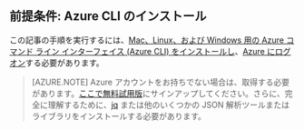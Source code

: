 ## 前提条件: Azure CLI のインストール

この記事の手順を実行するには、[Mac、Linux、および Windows 用の Azure コマンド ライン インターフェイス (Azure CLI) をインストールし](../articles/xplat-cli-install.md)、[Azure にログオン](../articles/xplat-cli-connect.md)する必要があります。

> [AZURE.NOTE] Azure アカウントをお持ちでない場合は、取得する必要があります。[ここで無料試用版](../articles/active-directory/sign-up-organization.md)にサインアップしてください。さらに、完全に理解するために、[jq](https://stedolan.github.io/jq/) または他のいくつかの JSON 解析ツールまたはライブラリをインストールする必要があります。

<!---HONumber=AcomDC_0824_2016-->